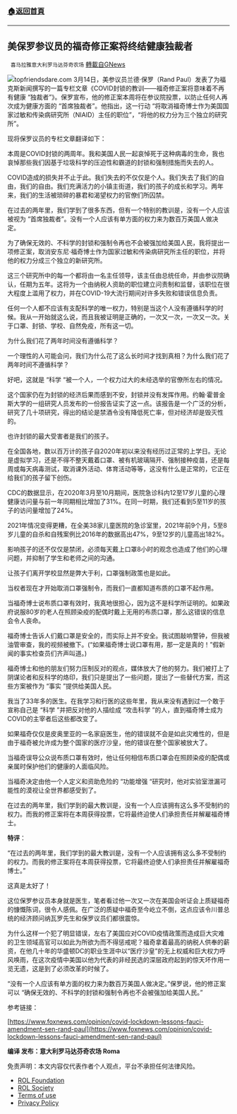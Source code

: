 ###  [:house:返回首頁](https://github.com/ourhimalayas/txt)
---


## 美保罗参议员的福奇修正案将终结健康独裁者
` 喜马拉雅意大利罗马达芬奇农场` [轉載自GNews](https://gnews.org/zh-hans/2164340/)

![](https://assets.gnews.org/wp-content/uploads/2022/03/P.jpg)topfriendsdare.com
3月14日，美参议员兰德·保罗（Rand Paul）发表了为福克斯新闻撰写的一篇专栏文章《COVID封锁的教训——福奇修正案将意味着不再有健康 “独裁者”》。保罗宣布，他的修正案本周将在参议院投票，以防止任何人再次成为健康方面的 “首席独裁者”。他指出，这一行动 “将取消福奇博士作为美国国家过敏和传染病研究所（NIAID）主任的职位”，“将他的权力分为三个独立的研究所”。

现将保罗议员的专栏文章翻译如下：

本周是COVID封锁的两周年。我和美国人民一起哀悼死于这种病毒的生命，我也哀悼那些我们因基于垃圾科学的压迫性和霸道的封锁和强制措施而失去的人。

COVID造成的损失并不止于此。我们失去的不仅仅是个人。我们失去了我们的自由，我们的自由。我们充满活力的小镇主街道，我们的孩子的成长和学习。两年来，我们的生活被琐碎的暴君和渴望权力的官僚们所囚禁。

在过去的两年里，我们学到了很多东西，但有一个特别的教训是，没有一个人应该被视为 “首席独裁者”。没有一个人应该有单方面的权力来为数百万美国人做决定。

为了确保无效的、不科学的封锁和强制令再也不会被强加给美国人民，我将提出一项修正案，取消安东尼·福奇博士作为国家过敏和传染病研究所主任的职位，并将他的权力分成三个独立的新研究所。

这三个研究所中的每一个都将由一名主任领导，该主任由总统任命，并由参议院确认，任期为五年。这将为一个由纳税人资助的职位建立问责制和监督，该职位在很大程度上滥用了权力，并在COVID-19大流行期间对许多失败和错误信息负责。

任何一个人都不应该有支配科学的唯一权力，特别是当这个人没有遵循科学的时候。我从一开始就这么说，而且我被证明是正确的，一次又一次，一次又一次。关于口罩、封锁、学校、自然免疫，所有这一切。

为什么我们花了两年时间没有遵循科学？

一个理性的人可能会问，我们为什么花了这么长时间才找到真相？为什么我们花了两年时间不遵循科学？

好吧，这就是 “科学 “被一个人，一个权力过大的未经选举的官僚所左右的情况。

这个国家仍在为封锁的经济后果而感到不安，封锁并没有发挥作用。约翰·霍普金斯大学的一组研究人员发布的一份报告证实了这一点。该报告是一个广泛的分析，研究了几十项研究，得出的结论是禁酒令没有降低死亡率，但对经济却是毁灭性的。

也许封锁的最大受害者是我们的孩子。

在全国各地，数以百万计的孩子自2020年初以来没有经历过正常的上学日。无论是虚拟学习，还是不得不整天戴着口罩、被有机玻璃隔开、强制接种疫苗，还是每周或每天病毒测试，取消课外活动、体育活动等等，这没有什么是正常的，它正在给我们的孩子留下创伤。

CDC的数据显示，在2020年3月至10月期间，医院急诊科内12至17岁儿童的心理健康访问量与前一年同期相比增加了31%。在同一时期，我们还看到5至11岁的孩子的访问量增加了24%。

2021年情况变得更糟，在全美38家儿童医院的急诊室里，2021年前9个月，5至8岁儿童的自杀和自残案例比2016年的数据高出47%，9至12岁的儿童高出182%。

影响孩子的还不仅仅是禁闭，必须每天戴上口罩8小时的观念也造成了他们的心理问题，并抑制了学生和老师之间的沟通。

让孩子们离开学校显然是弊大于利，口罩强制政策也是如此。

当权者现在才开始取消口罩强制令，而我们一直都知道布质的口罩不起作用。

当福奇博士说布质口罩有效时，我真地很担心，因为这不是科学所证明的。如果政府说服80岁的老人在照顾染疫的配偶时戴上无用的布质口罩，那么这错误的信息会令人丧命。

福奇博士告诉人们戴口罩是安全的，而实际上并不安全。我试图敲响警钟，但我被油管审查，我的视频被撤下。(“如果福奇博士说口罩有用，那一定是真的！”假新闻的事实检查员们齐声叫道。)

福奇博士和他的朋友们努力压制反对的观点，媒体放大了他的努力。我们被打上了阴谋论者和反科学的烙印，我们只是提出了一些问题，提出了一些替代方案，而这些方案被作为 “事实 ”提供给美国人民。

我当了33年多的医生。在我学习和行医的这些年里，我从来没有遇到过一个敢于宣称自己是 “科学 ”并把反对他的人描绘成 “攻击科学 ”的人，直到福奇博士成为COVID的主宰者后这些都改变了。

如果福奇仅仅是皮奥里亚的一名家庭医生，他的错误就不会是如此灾难性的，但是由于福奇被允许成为整个国家的医疗沙皇，他的错误在整个国家被放大了。

当福奇误导公众说布质口罩有效时，他让任何相信布质口罩会在照顾染疫的配偶或亲属时保护他们的健康的人面临风险。

当福奇决定由他一个人定义和资助危险的 “功能增强 “研究时，他对实验室泄漏可能性的漠视让全世界都感受到了。

在过去的两年里，我们学到的最大教训是，没有一个人应该拥有这么多不受制约的权力。而我的修正案将在本周获得投票，它将最终迫使人们承担责任并解雇福奇博士。

**特评**：

“在过去的两年里，我们学到的最大教训是，没有一个人应该拥有这么多不受制约的权力。而我的修正案将在本周获得投票，它将最终迫使人们承担责任并解雇福奇博士。”

这真是太好了！

这位保罗参议员本身就是医生，笔者看过他一次又一次在美国会听证会上质疑福奇的慷慨陈词，很令人感佩。在广泛的质疑中福奇至今屹立不倒，这点应该令川普总统的经济顾问纳瓦罗先生和保罗议员们都很震惊。

为什么这样一个犯了明显错误，左右了美国应对COVID疫情政策而造成巨大灾难的卫生领域高官可以如此为所欲为而不得惩戒呢？福奇拿着最高的纳税人供奉的薪资，在他几十年的华盛顿DC的职业生涯中以“医疗沙皇”的无上权威和巨大权力呼风唤雨，在这次疫情中美国以他为代表的非经民选的深层政府起到的惊天坏作用一览无遗，这是到了必须改革的时候了。

“没有一个人应该有单方面的权力来为数百万美国人做决定。”保罗说，他的修正案可以 “确保无效的、不科学的封锁和强制令再也不会被强加给美国人民。”

参考链接：

[https://www.foxnews.com/opinion/covid-lockdown-lessons-fauci-amendment-sen-rand-paul](https://www.foxnews.com/opinion/covid-lockdown-lessons-fauci-amendment-sen-rand-paul)

**编译 发布：意大利罗马达芬奇农场 Roma**

 

免责声明：本文内容仅代表作者个人观点，平台不承担任何法律风险。

- [ROL Foundation](https://rolfoundation.org/)
- [ROL Society](https://rolsociety.org/)
- [Terms of use](https://gnews.org/terms-of-use-3/)
- [Privacy Policy](https://gnews.org/privacy-policy/)
